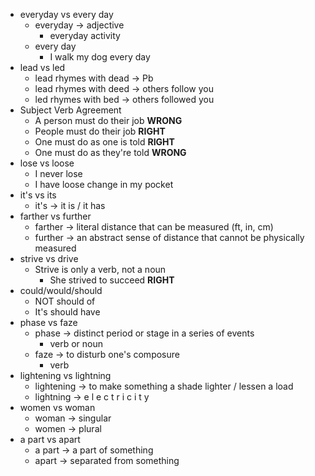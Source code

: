 * everyday vs every day
	* everyday -> adjective
		* everyday activity
	* every day
		* I walk my dog every day
* lead vs led
	* lead rhymes with dead -> Pb
	* lead rhymes with deed -> others follow you
	* led rhymes with bed -> others followed you
* Subject Verb Agreement
	* A person must do their job **WRONG**
	* People must do their job **RIGHT**
	* One must do as one is told **RIGHT**
	* One must do as they're told **WRONG**
* lose vs loose
	* I never lose
	* I have loose change in my pocket
* it's vs its
	* it's -> it is / it has
* farther vs further
	* farther -> literal distance that can be measured (ft, in, cm)
	* further -> an abstract sense of distance that cannot be physically measured
* strive vs drive
	* Strive is only a verb, not a noun
		* She strived to succeed **RIGHT**
* could/would/should
	* NOT should of
	* It's should have
* phase vs faze
	* phase -> distinct period or stage in a series of events
		* verb or noun
	* faze -> to disturb one's composure
		* verb
* lightening vs lightning
	* lightening -> to make something a shade lighter / lessen a load
	* lightning -> e l e c t r i c i t y
* women vs woman
	* woman -> singular
	* women -> plural
* a part vs apart
	* a part -> a part of something
	* apart -> separated from something
